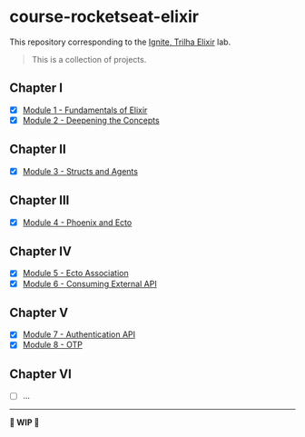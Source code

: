 # course-rocketseat-elixir

This repository corresponding to the [Ignite, Trilha Elixir](https://app.rocketseat.com.br/ignite/elixir/) lab.

> This is a collection of projects.

## Chapter I

- [x] [Module 1 - Fundamentals of Elixir](https://github.com/raulpe7eira/course-rocketseat-elixir/releases/tag/v1)
- [x] [Module 2 - Deepening the Concepts](https://github.com/raulpe7eira/course-rocketseat-elixir/releases/tag/v2)

## Chapter II

- [x] [Module 3 - Structs and Agents](https://github.com/raulpe7eira/course-rocketseat-elixir/releases/tag/v3)

## Chapter III

- [x] [Module 4 - Phoenix and Ecto](https://github.com/raulpe7eira/course-rocketseat-elixir/releases/tag/v4)

## Chapter IV

- [x] [Module 5 - Ecto Association](https://github.com/raulpe7eira/course-rocketseat-elixir/releases/tag/v5)
- [x] [Module 6 - Consuming External API](https://github.com/raulpe7eira/course-rocketseat-elixir/releases/tag/v6)

## Chapter V

- [x] [Module 7 - Authentication API](https://github.com/raulpe7eira/course-rocketseat-elixir/releases/tag/v7)
- [x] [Module 8 - OTP](https://github.com/raulpe7eira/course-rocketseat-elixir/releases/tag/v8)

## Chapter VI

- [ ] ...

---

**:construction: WIP :construction:**
